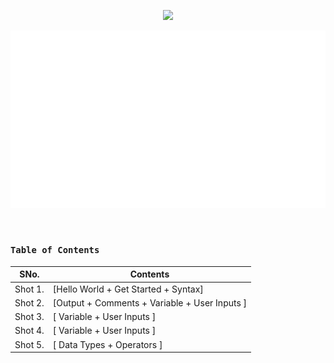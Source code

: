 <p align="center">
    <img src="https://readme-typing-svg.herokuapp.com?font=Tourney&center=true&color=50F719FF&size=40&width=750&height=80&lines=CPP+in+15+Shots"/>
</p>

<p align="center">
<img src="https://github.com/Ayush7614/Cpp-in-15-Shots/blob/master/FAANG-3.gif">
</p><br> 


### `Table of Contents`
| SNo. | **Contents** |
| ---  | ---------    |
| Shot 1.   | [Hello World + Get Started + Syntax] |
| Shot 2.   | [Output + Comments + Variable + User Inputs ] |
| Shot 3.   | [ Variable + User Inputs ] |
| Shot 4.   | [ Variable + User Inputs ] |
| Shot 5.   | [ Data Types + Operators ] |

